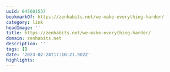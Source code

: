 ```yaml
---
uuid: 645601537
bookmarkOf: https://zenhabits.net/we-make-everything-harder/
category: link
headImage: ''
title: https://zenhabits.net/we-make-everything-harder/
domain: zenhabits.net
description: ''
tags: []
date: '2023-02-24T17:10:21.902Z'
highlights: 
---
```



